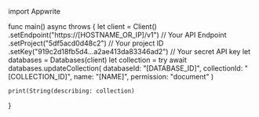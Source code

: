 import Appwrite

func main() async throws {
    let client = Client()
      .setEndpoint("https://[HOSTNAME_OR_IP]/v1") // Your API Endpoint
      .setProject("5df5acd0d48c2") // Your project ID
      .setKey("919c2d18fb5d4...a2ae413da83346ad2") // Your secret API key
    let databases = Databases(client)
    let collection = try await databases.updateCollection(
        databaseId: "[DATABASE_ID]",
        collectionId: "[COLLECTION_ID]",
        name: "[NAME]",
        permission: "document"
    )

    print(String(describing: collection)
}
